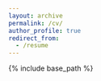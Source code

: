 ```yaml
---
layout: archive
permalink: /cv/
author_profile: true
redirect_from:
  - /resume
---
```


{% include base_path %}

<emded src="CV.pdf" type="application/pdf" width="800px" height="1000px">